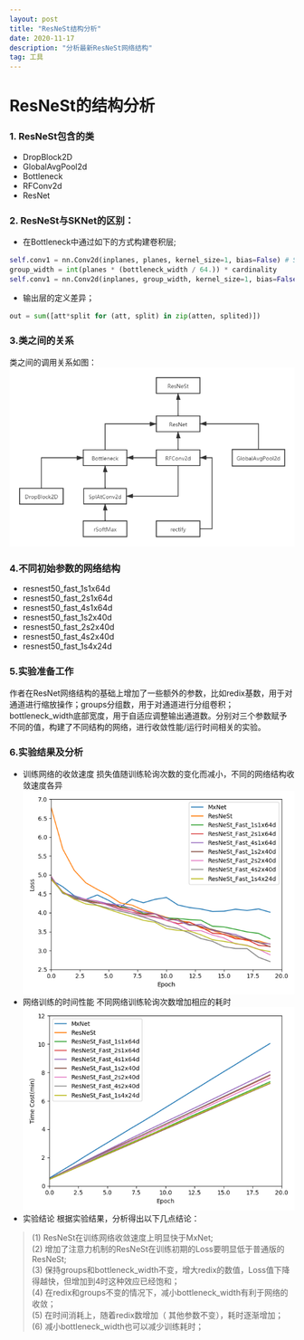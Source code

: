 ```yaml
---
layout: post
title: "ResNeSt结构分析"
date: 2020-11-17
description: "分析最新ResNeSt网络结构"
tag: 工具
---
```

# ResNeSt的结构分析
### 1. ResNeSt包含的类
* DropBlock2D 
* GlobalAvgPool2d
* Bottleneck
* RFConv2d
* ResNet
### 2. ResNeSt与SKNet的区别：
* 在Bottleneck中通过如下的方式构建卷积层;
```python
self.conv1 = nn.Conv2d(inplanes, planes, kernel_size=1, bias=False) # SKNet
group_width = int(planes * (bottleneck_width / 64.)) * cardinality  
self.conv1 = nn.Conv2d(inplanes, group_width, kernel_size=1, bias=False) # ResNeSt
```
* 输出层的定义差异；
```python
out = sum([att*split for (att, split) in zip(atten, splited)])
```
### 3.类之间的关系
类之间的调用关系如图：
![Figure](\images\posts\markdown\class.png)

### 4.不同初始参数的网络结构
- resnest50_fast_1s1x64d  
- resnest50_fast_2s1x64d  
- resnest50_fast_4s1x64d
- resnest50_fast_1s2x40d
- resnest50_fast_2s2x40d
- resnest50_fast_4s2x40d
- resnest50_fast_1s4x24d
### 5.实验准备工作
作者在ResNet网络结构的基础上增加了一些额外的参数，比如redix基数，用于对通道进行缩放操作；groups分组数，用于对通道进行分组卷积；bottleneck_width底部宽度，用于自适应调整输出通道数。分别对三个参数赋予不同的值，构建了不同结构的网络，进行收敛性能/运行时间相关的实验。

### 6.实验结果及分析
- 训练网络的收敛速度
损失值随训练轮询次数的变化而减小，不同的网络结构收敛速度各异
![Loss](\images\posts\markdown\myplot.png)
- 网络训练的时间性能
不同网络训练轮询次数增加相应的耗时
![Time](\images\posts\markdown\time.png)
- 实验结论
根据实验结果，分析得出以下几点结论：
>(1) ResNeSt在训练网络收敛速度上明显快于MxNet;<br>
>(2) 增加了注意力机制的ResNeSt在训练初期的Loss要明显低于普通版的ResNeSt;<br>
>(3) 保持groups和bottleneck_width不变，增大redix的数值，Loss值下降得越快，但增加到4时这种效应已经饱和；<br>
>(4) 在redix和groups不变的情况下，减小bottleneck_width有利于网络的收敛；<br>
>(5) 在时间消耗上，随着redix数增加（ 其他参数不变），耗时逐渐增加；<br>
>(6) 减小bottleneck_width也可以减少训练耗时；

